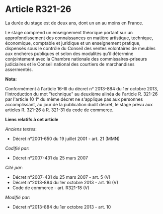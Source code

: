 # Article R321-26

La durée du stage est de deux ans, dont un an au moins en France. 

Le stage comprend un enseignement théorique portant sur un approfondissement des connaissances en matière artistique,
technique, économique, comptable et juridique et un enseignement pratique, dispensés sous le contrôle du Conseil des ventes
volontaires de meubles aux enchères publiques et selon des modalités qu'il détermine conjointement avec la Chambre nationale
des commissaires-priseurs judiciaires et le Conseil national des courtiers de marchandises assermentés.

**Nota:**

Conformément à l'article 16-III du décret n° 2013-884 du 1er octobre 2013, l'introduction du mot "technique" au deuxième
alinéa de l'article R. 321-26 par l'article 10 1° du même décret ne s'applique pas aux personnes accomplissant, au jour de la
publication dudit décret, le stage prévu aux articles R. 321-26 à R. 321-31 du code de commerce.

**Liens relatifs à cet article**

_Anciens textes_:

  - Décret n°2001-650 du 19 juillet 2001 - art. 21 (MMN)

_Codifié par_:

  - Décret n°2007-431 du 25 mars 2007

_Cité par_:

  - Décret n°2007-431 du 25 mars 2007 - art. 5 (V)
  - Décret n°2013-884 du 1er octobre 2013 - art. 16 (V)
  - Code de commerce - art. R321-18 (V)

_Modifié par_:

  - Décret n°2013-884 du 1er octobre 2013 - art. 10
